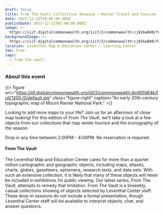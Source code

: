 ```yaml
---
draft: false
title: From The Vault Collections Showing – Winter Travel and Tourism
date: 2023-12-15T19:00:00.000Z
publishDate: 2023-12-11T05:00:00.000Z
image: >-
  https://iiif.digitalcommonwealth.org/iiif/2/commonwealth:cj82kw040/full/1200,/0/default.jpg
backgroundImage: >-
  https://iiif.digitalcommonwealth.org/iiif/2/commonwealth:cj82kw040/full/1200,/0/default.jpg
location: Leventhal Map & Education Center – Learning Center
fee: Free
tags:
  - from the vault
---
```


### About this event

{{< figure src="https://iiif.digitalcommonwealth.org/iiif/2/commonwealth:4m90fd64k/full/1200,/0/default.jpg" class="figure-right" caption="An early 20th-century topographic map of Mount Rainier National Park." >}}

Looking to add more maps to your life? Join us for an afternoon of close map looking! For this edition of *From The Vault*, we’ll take a look at a few objects from our collections that map winter tourism and the iconography of the season.

Drop in any time between 2:00PM - 4:00PM. No reservation is required.

#### From The Vault

The Leventhal Map and Education Center cares for more than a quarter million cartographic and geographic objects, including maps, atlases, charts, globes, gazetteers, ephemera, research texts, and data sets. With such an extensive collection, it is likely that many of these objects will never be included in exhibitions for public viewing. Our latest series, From The Vault, attempts to remedy that limitation. From The Vault is a biweekly, casual collections showing of objects selected by Leventhal Center staff. These drop-in sessions do not include a formal presentation, though Leventhal Center staff will be available to interpret objects, chat, and answer questions.
